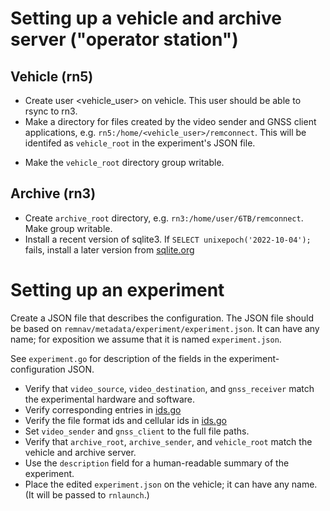 # Setting up a vehicle and archive server ("operator station")

## Vehicle (rn5)
* Create user <vehicle_user> on vehicle.  This user should be able to rsync to rn3.
* Make a directory for files created by the video sender and GNSS client applications, e.g. `rn5:/home/<vehicle_user>/remconnect`.  This will be identifed as `vehicle_root` in the experiment's JSON file.
+ Make the `vehicle_root` directory group writable.

## Archive (rn3)
* Create `archive_root` directory, e.g. `rn3:/home/user/6TB/remconnect`. Make group writable.
* Install a recent version of sqlite3.  If `SELECT unixepoch('2022-10-04');` fails, install a later version from [sqlite.org](https://www.sqlite.org/download.html)

# Setting up an experiment

Create a JSON file that describes the configuration.  The JSON file
should be based on `remnav/metadata/experiment/experiment.json`. It
can have any name; for exposition we assume that it is named
`experiment.json`.

See `experiment.go` for description of the fields in the experiment-configuration JSON.

* Verify that `video_source`, `video_destination`, and `gnss_receiver`
  match the experimental hardware and software.
* Verify corresponding entries in
  [ids.go](https://bitbucket.org/remnav/rn1/src/master/remnav/metadata/storage/ids.go)
* Verify the file format ids and cellular ids in [ids.go](https://bitbucket.org/remnav/rn1/src/master/remnav/metadata/storage/ids.go)
* Set `video_sender` and `gnss_client` to the full file paths.
* Verify that `archive_root`, `archive_sender`, and `vehicle_root`
  match the vehicle and archive server.
* Use the `description` field for a human-readable summary of the experiment.
* Place the edited `experiment.json` on the vehicle; it can have any name. (It will be passed to `rnlaunch`.)


